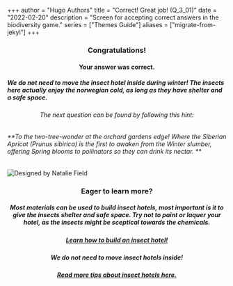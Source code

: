 +++
author = "Hugo Authors"
title = "Correct! Great job! (Q_3_01)"
date = "2022-02-20"
description = "Screen for accepting correct answers in the biodiversity game."
series = ["Themes Guide"]
aliases = ["migrate-from-jekyl"]
+++

### <center> Congratulations! </center>
#### <center> Your answer was correct. 
##### We do not need to move the insect hotel inside during winter! The insects here actually enjoy the norwegian cold, as long as they have shelter and a safe space. </center>

###### <center> The next question can be found by following this hint: </center>
###### **To the two-tree-wonder at the orchard gardens edge! Where the Siberian Apricot (Prunus sibirica) is the first to awaken from the Winter slumber, offering Spring blooms to pollinators so they can drink its nectar.  **

![Designed by Natalie Field](/img/insect-hotel.jpg)

### <center> Eager to learn more? </center>

##### <center> Most materials can be used to build insect hotels, most important is it to give the insects shelter and safe space. Try not to paint or laquer your hotel, as the insects might be sceptical towards the chemicals. </center>
##### <center> [Learn how to build an insect hotel!](https://www.nhm.uio.no/fakta/botanikk/nyheter/2016/lag-et-insektshotell.html) </center>

##### <center> We do not need to move insect hotels inside! </center>
##### <center> [Read more tips about insect hotels here.](https://www.aftenposten.no/bolig/i/G30rrJ/skal-dette-hotellet-pakkes-bort-for-vinteren-ti-tips-til-et-godt-inse) </center>
